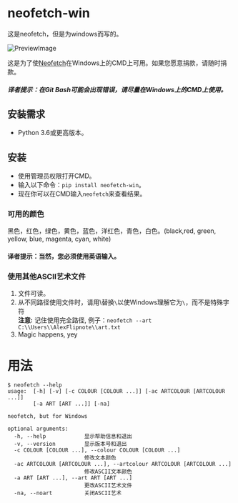 # neofetch-win
这是neofetch，但是为windows而写的。

![PreviewImage](https://i.alexflipnote.dev/vfgQo1y.png)

这是为了使[Neofetch](https://github.com/dylanaraps/neofetch)在Windows上的CMD上可用。如果您愿意捐款，请随时捐款。
##### 译者提示：在Git Bash可能会出现错误，请尽量在Windows上的CMD上使用。

## 安装需求
- Python 3.6或更高版本。

## 安装
- 使用管理员权限打开CMD。
- 输入以下命令：`pip install neofetch-win`。
- 现在你可以在CMD输入`neofetch`来查看结果。

### 可用的颜色
黑色，红色，绿色，黄色，蓝色，洋红色，青色，白色。(black,red, green, yellow, blue, magenta, cyan, white)
#### 译者提示：当然，您必须使用英语输入。

### 使用其他ASCII艺术文件
1. 文件可读。
2. 从不同路径使用文件时，请用\\替换`\`以使Windows理解它为`\`，而不是特殊字符
<br>**注意:** 记住使用完全路径, 例子：`neofetch --art C:\\Users\\AlexFlipnote\\art.txt`
3. Magic happens, yey

# 用法
```
$ neofetch --help
usage:  [-h] [-v] [-c COLOUR [COLOUR ...]] [-ac ARTCOLOUR [ARTCOLOUR ...]]
        [-a ART [ART ...]] [-na]

neofetch, but for Windows

optional arguments:
  -h, --help            显示帮助信息和退出
  -v, --version         显示版本号和退出
  -c COLOUR [COLOUR ...], --colour COLOUR [COLOUR ...]
                        修改文本颜色
  -ac ARTCOLOUR [ARTCOLOUR ...], --artcolour ARTCOLOUR [ARTCOLOUR ...]
                        修改ASCII文本颜色
  -a ART [ART ...], --art ART [ART ...]
                        更改ASCII艺术文件
  -na, --noart          关闭ASCII艺术
```
